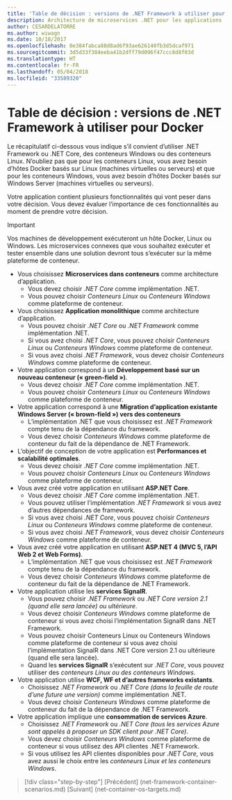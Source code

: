 ```yaml
---
title: 'Table de décision : versions de .NET Framework à utiliser pour Docker'
description: Architecture de microservices .NET pour les applications .NET en conteneur | Table de décision, versions de .NET Framework à utiliser pour Docker
author: CESARDELATORRE
ms.author: wiwagn
ms.date: 10/18/2017
ms.openlocfilehash: 0e384fabca88d8ad6f93ae626140fb3d5dcaf971
ms.sourcegitcommit: 3d5d33f384eeba41b2dff79d096f47ccc8d8f03d
ms.translationtype: HT
ms.contentlocale: fr-FR
ms.lasthandoff: 05/04/2018
ms.locfileid: "33589320"
---
```

# <a name="decision-table-net-frameworks-to-use-for-docker"></a>Table de décision : versions de .NET Framework à utiliser pour Docker

Le récapitulatif ci-dessous vous indique s’il convient d’utiliser .NET Framework ou .NET Core, des conteneurs Windows ou des conteneurs Linux. N’oubliez pas que pour les conteneurs Linux, vous avez besoin d’hôtes Docker basés sur Linux (machines virtuelles ou serveurs) et que pour les conteneurs Windows, vous avez besoin d’hôtes Docker basés sur Windows Server (machines virtuelles ou serveurs).

Votre application contient plusieurs fonctionnalités qui vont peser dans votre décision. Vous devez évaluer l’importance de ces fonctionnalités au moment de prendre votre décision.

> [!IMPORTANT]
> Vos machines de développement exécuteront un hôte Docker, Linux ou Windows. Les microservices connexes que vous souhaitez exécuter et tester ensemble dans une solution devront tous s’exécuter sur la même plateforme de conteneur.

* Vous choisissez **Microservices dans conteneurs** comme architecture d’application.
    - Vous devez choisir *.NET Core* comme implémentation .NET.
    - Vous pouvez choisir *Conteneurs Linux* ou *Conteneurs Windows* comme plateforme de conteneur.
* Vous choisissez **Application monolithique** comme architecture d’application.
    - Vous pouvez choisir *.NET Core* ou *.NET Framework* comme implémentation .NET.
    - Si vous avez choisi *.NET Core*, vous pouvez choisir *Conteneurs Linux* ou *Conteneurs Windows* comme plateforme de conteneur.
    - Si vous avez choisi *.NET Framework*, vous devez choisir *Conteneurs Windows* comme plateforme de conteneur.
* Votre application correspond à un **Développement basé sur un nouveau conteneur (« green-field »)**.
    - Vous devez choisir *.NET Core* comme implémentation .NET.
    - Vous pouvez choisir *Conteneurs Linux* ou *Conteneurs Windows* comme plateforme de conteneur.
* Votre application correspond à une **Migration d’application existante Windows Server (« brown-field ») vers des conteneurs**
    - L’implémentation .NET que vous choisissez est *.NET Framework* compte tenu de la dépendance du framework.
    - Vous devez choisir *Conteneurs Windows* comme plateforme de conteneur du fait de la dépendance de .NET Framework.
* L’objectif de conception de votre application est **Performances et scalabilité optimales**.
    - Vous devez choisir *.NET Core* comme implémentation .NET.
    - Vous pouvez choisir *Conteneurs Linux* ou *Conteneurs Windows* comme plateforme de conteneur.
* Vous avez créé votre application en utilisant **ASP.NET Core**.
    - Vous devez choisir *.NET Core* comme implémentation .NET.
    - Vous pouvez utiliser l’implémentation *.NET Framework* si vous avez d’autres dépendances de framework.
    - Si vous avez choisi *.NET Core*, vous pouvez choisir *Conteneurs Linux* ou *Conteneurs Windows* comme plateforme de conteneur.
    - Si vous avez choisi *.NET Framework*, vous devez choisir *Conteneurs Windows* comme plateforme de conteneur.
* Vous avez créé votre application en utilisant **ASP.NET 4 (MVC 5, l’API Web 2 et Web Forms)**.
    - L’implémentation .NET que vous choisissez est *.NET Framework* compte tenu de la dépendance du framework.
    - Vous devez choisir *Conteneurs Windows* comme plateforme de conteneur du fait de la dépendance de .NET Framework.
* Votre application utilise les **services SignalR**.
    - Vous pouvez choisir *.NET Framework* ou *.NET Core version 2.1 (quand elle sera lancée) ou ultérieure*.
    - Vous devez choisir *Conteneurs Windows* comme plateforme de conteneur si vous avez choisi l’implémentation SignalR dans .NET Framework.
    - Vous pouvez choisir Conteneurs Linux ou Conteneurs Windows comme plateforme de conteneur si vous avez choisi l’implémentation SignalR dans .NET Core version 2.1 ou ultérieure (quand elle sera lancée).  
    - Quand les **services SignalR** s’exécutent sur *.NET Core*, vous pouvez utiliser des *conteneurs Linux ou des conteneurs Windows*.
* Votre application utilise **WCF, WF et d’autres frameworks existants**.
    - Choisissez *.NET Framework* ou *.NET Core (dans la feuille de route d’une future une version)* comme implémentation .NET.
    - Vous devez choisir *Conteneurs Windows* comme plateforme de conteneur du fait de la dépendance de .NET Framework.
* Votre application implique une **consommation de services Azure**.
    - Choisissez *.NET Framework* ou *.NET Core (tous les services Azure sont appelés à proposer un SDK client pour .NET Core)*.
    - Vous devez choisir *Conteneurs Windows* comme plateforme de conteneur si vous utilisez des API clientes .NET Framework.
    - Si vous utilisez les API clientes disponibles pour *.NET Core*, vous avez aussi le choix entre les *conteneurs Linux et les conteneurs Windows*.

>[!div class="step-by-step"]
[Précédent] (net-framework-container-scenarios.md) [Suivant] (net-container-os-targets.md)
